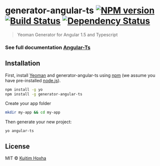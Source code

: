 # generator-angular-ts [![NPM version][npm-image]][npm-url] [![Build Status][travis-image]][travis-url] [![Dependency Status][daviddm-image]][daviddm-url]
> Yeoman Generator for Angular 1.5 and Typescript
### See full documentation [Angular-Ts](http://angular-ts.kujtimhoxha.com)

## Installation

First, install [Yeoman](http://yeoman.io) and generator-angular-ts using [npm](https://www.npmjs.com/) (we assume you have pre-installed [node.js](https://nodejs.org/)).

```bash
npm install -g yo
npm install -g generator-angular-ts
```


Create your app folder 
```bash
mkdir my-app && cd my-app
```

Then generate your new project:

```bash
yo angular-ts
```


## License

MIT © [Kujtim Hoxha](kujtimhoxha.com)


[npm-image]: https://badge.fury.io/js/generator-angular-ts.svg
[npm-url]: https://npmjs.org/package/generator-angular-ts
[travis-image]: https://travis-ci.org/kujtimiihoxha/generator-angular-ts.svg?branch=master
[travis-url]: https://travis-ci.org/kujtimiihoxha/generator-angular-ts
[daviddm-image]: https://david-dm.org/kujtimiihoxha/generator-angular-ts.svg?theme=shields.io
[daviddm-url]: https://david-dm.org/kujtimiihoxha/generator-angular-ts
